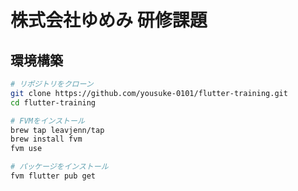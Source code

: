 # 株式会社ゆめみ 研修課題

##  環境構築

```bash:install.sh
# リポジトリをクローン
git clone https://github.com/yousuke-0101/flutter-training.git
cd flutter-training

# FVMをインストール
brew tap leavjenn/tap
brew install fvm
fvm use

# パッケージをインストール
fvm flutter pub get
```